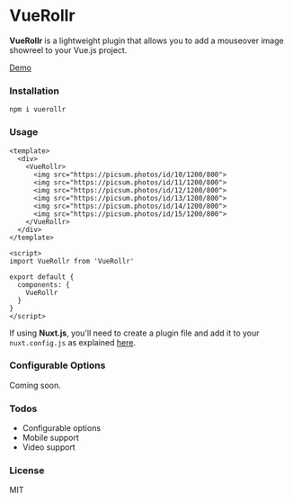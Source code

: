 # VueRollr

**VueRollr** is a lightweight plugin that allows you to add a mouseover image showreel to your Vue.js project.

[Demo](https://vuerollr.japick.io/)

### Installation

`npm i vuerollr`

### Usage

```
<template>
  <div>
    <VueRollr>
      <img src="https://picsum.photos/id/10/1200/800">
      <img src="https://picsum.photos/id/11/1200/800">
      <img src="https://picsum.photos/id/12/1200/800">
      <img src="https://picsum.photos/id/13/1200/800">
      <img src="https://picsum.photos/id/14/1200/800">
      <img src="https://picsum.photos/id/15/1200/800">
    </VueRollr>
  </div>
</template>

<script>
import VueRollr from 'VueRollr'

export default {
  components: {
    VueRollr
  }
}
</script>
```

If using **Nuxt.js**, you'll need to create a plugin file and add it to your `nuxt.config.js` as explained [here](https://nuxtjs.org/guide/plugins/#vue-plugins).

### Configurable Options

Coming soon.

### Todos

 - Configurable options
 - Mobile support
 - Video support

### License

MIT